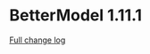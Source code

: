 # BetterModel 1.11.1

[Full change log](https://github.com/toxicity188/BetterModel/compare/1.11.0...1.11.1)